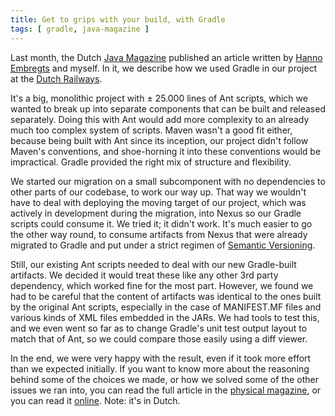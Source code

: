 ```yaml
---
title: Get to grips with your build, with Gradle
tags: [ gradle, java-magazine ]
---
```

Last month, the Dutch [Java Magazine](http://www.nljug.org/magazine/edities/editie-2015-3) published an article written by [Hanno Embregts](https://twitter.com/hannoloeloe) and myself. In it, we describe how we used Gradle in our project at the [Dutch Railways](http://www.ns.nl).

It's a big, monolithic project with &plusmn; 25.000 lines of Ant scripts, which we wanted to break up into separate components that can be built and released separately. Doing this with Ant would add more complexity to an already much too complex system of scripts. Maven wasn't a good fit either, because being built with Ant since its inception, our project didn't follow Maven's conventions, and shoe-horning it into these conventions would be impractical. Gradle provided the right mix of structure and flexibility.

We started our migration on a small subcomponent with no dependencies to other parts of our codebase, to work our way up. That way we wouldn't have to deal with deploying the moving target of our project, which was actively in development during the migration, into Nexus so our Gradle scripts could consume it. We tried it; it didn't work. It's much easier to go the other way round, to consume artifacts from Nexus that were already migrated to Gradle and put under a strict regimen of [Semantic Versioning](http://semver.org/).

Still, our existing Ant scripts needed to deal with our new Gradle-built artifacts. We decided it would treat these like any other 3rd party dependency, which worked fine for the most part. However, we found we had to be careful that the content of artifacts was identical to the ones built by the original Ant scripts, especially in the case of MANIFEST.MF files and various kinds of XML files embedded in the JARs. We had tools to test this, and we even went so far as to change Gradle's unit test output layout to match that of Ant, so we could compare those easily using a diff viewer.

In the end, we were very happy with the result, even if it took more effort than we expected initially. If you want to know more about the reasoning behind some of the choices we made, or how we solved some of the other issues we ran into, you can read the full article in the [physical magazine](http://www.nljug.org/magazine/edities/editie-2015-3), or you can read it [online](http://www.nljug.org/databasejava/grip-op-je-buildproces-met-gradle/). Note: it's in Dutch.

